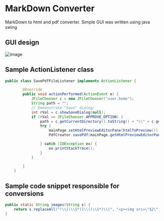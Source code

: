 # MarkDown Converter
MarkDown to html and pdf converter. Simple GUI was written using java swing

## GUI design

![image](https://user-images.githubusercontent.com/43811151/128382880-741836ef-117b-4d8c-ab1f-483741959276.png)

## Sample ActionListener class

```java
public class SavePdfFileListener implements ActionListener {

        @Override
        public void actionPerformed(ActionEvent e) {
            JFileChooser c = new JFileChooser("user.home");
            String path = "";
            // Demonstrate "Save" dialog:
            int rVal = c.showSaveDialog(null);
            if (rVal == JFileChooser.APPROVE_OPTION) {
                path = c.getCurrentDirectory().toString() + "\\" + c.getSelectedFile().getName();
                try {
                    mainPage.setHtmlPreviewEditorPane(htmlToPreview());
                    PdfCreator.savePdf(mainPage.getHtmlPreviewEditorPane(), path);

                } catch (IOException ex) {
                    ex.printStackTrace();
                }
            }

        }
    }
```

## Sample code snippet responsible for conversions

```java
public static String images(String s) {
    return s.replaceAll("!\\[(\\S*)]\\((\\S*)\\)", "<p><img src=\"$2\" alt=\"$1\"></p>\n");
}
```
